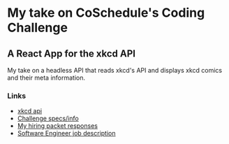 # My take on CoSchedule's Coding Challenge
## A React App for the xkcd API

My take on a headless API that reads xkcd's API and displays xkcd comics and their meta information.

### Links
* [xkcd api](https://xkcd.com/json.html)
* [Challenge specs/info](https://drive.google.com/file/d/1hp3cX3iKbKVR0ObMXdzb7pIsZinA_krV/view)
* [My hiring packet responses](https://docs.google.com/document/d/1LgYmcGxWLrovjyu68215bAwZrTWMYDqbHf9vk_Cv2ps/edit#heading=h.gjdgxs)
* [Software Engineer job description](https://www.ziprecruiter.com/jobs/coschedule-62154287/software-engineer-9919034d)